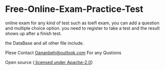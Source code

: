 # Free-Online-Exam-Practice-Test

online exam for any kind of test such as toefl exam, you can add a question and multiple choice option.  you need to register to take a test and the result shows up after a finish test. 

the DataBase and all other file include. 

Plese Contact Oananbeh@outlook.com For any Qustions


Open source (<a href="https://github.com/oananbeh/Free-Online-Exam-Practice-Test/blob/master/LICENSE"> licensed under Apache-2.0</a>)

